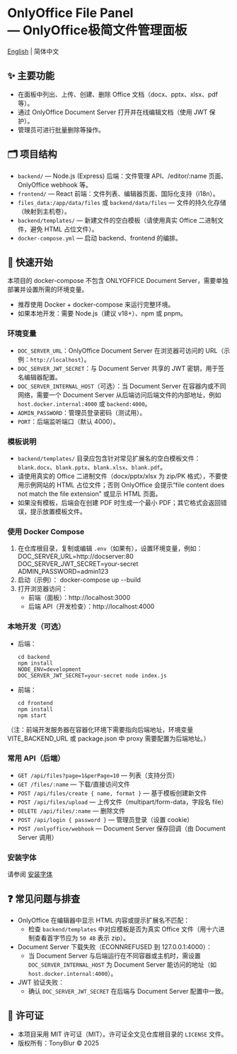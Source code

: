 # OnlyOffice File Panel<br> — OnlyOffice极简文件管理面板

[English](./README.md) | 简体中文

## ✨ 主要功能
- 在面板中列出、上传、创建、删除 Office 文档（docx、pptx、xlsx、pdf 等）。
- 通过 OnlyOffice Document Server 打开并在线编辑文档（使用 JWT 保护）。
- 管理员可进行批量删除等操作。

## 🗂️ 项目结构
- `backend/` — Node.js (Express) 后端：文件管理 API、/editor/:name 页面、OnlyOffice webhook 等。
- `frontend/` — React 前端：文件列表、编辑器页面、国际化支持（i18n）。
- `files_data:/app/data/files` 或 `backend/data/files` — 文件的持久化存储（映射到主机卷）。
- `backend/templates/` — 新建文件的空白模板（请使用真实 Office 二进制文件，避免 HTML 占位文件）。
- `docker-compose.yml` — 启动 backend、frontend 的编排。

## 🚀 快速开始

本项目的 docker-compose 不包含 ONLYOFFICE Document Server，需要单独部署并设置所需的环境变量。

- 推荐使用 Docker + docker-compose 来运行完整环境。
- 如果本地开发：需要 Node.js（建议 v18+）、npm 或 pnpm。

### 环境变量
- `DOC_SERVER_URL`：OnlyOffice Document Server 在浏览器可访问的 URL（示例：`http://localhost`）。
- `DOC_SERVER_JWT_SECRET`：与 Document Server 共享的 JWT 密钥，用于签名编辑器配置。
- `DOC_SERVER_INTERNAL_HOST`（可选）：当 Document Server 在容器内或不同网络，需要一个 Document Server 从后端访问后端文件的内部地址，例如 `host.docker.internal:4000` 或 `backend:4000`。
- `ADMIN_PASSWORD`：管理员登录密码（测试用）。
- `PORT`：后端监听端口（默认 4000）。

### 模板说明
- `backend/templates/` 目录应包含针对常见扩展名的空白模板文件：`blank.docx`、`blank.pptx`、`blank.xlsx`、`blank.pdf`。
- 请使用真实的 Office 二进制文件（docx/pptx/xlsx 为 zip/PK 格式），不要使用示例网站的 HTML 占位文件；否则 OnlyOffice 会提示“file content does not match the file extension” 或显示 HTML 页面。
- 如果没有模板，后端会在创建 PDF 时生成一个最小 PDF；其它格式会返回错误，提示放置模板文件。

### 使用 Docker Compose
1. 在仓库根目录，复制或编辑 `.env`（如果有），设置环境变量，例如：
   DOC_SERVER_URL=http://docserver:80
   DOC_SERVER_JWT_SECRET=your-secret
   ADMIN_PASSWORD=admin123
2. 启动（示例）：
   docker-compose up --build
3. 打开浏览器访问：
   - 前端（面板）：http://localhost:3000
   - 后端 API（开发检查）：http://localhost:4000

### 本地开发（可选）
- 后端：
  ```
  cd backend
  npm install
  NODE_ENV=development
  DOC_SERVER_JWT_SECRET=your-secret node index.js
  ```

- 前端：
  ```
  cd frontend
  npm install
  npm start
  ```

（注：前端开发服务器在容器化环境下需要指向后端地址，环境变量 VITE_BACKEND_URL 或 package.json 中 proxy 需要配置为后端地址。）

### 常用 API（后端）
- `GET /api/files?page=1&perPage=10` — 列表（支持分页）
- `GET /files/:name` — 下载/直接访问文件
- `POST /api/files/create { name, format }` — 基于模板创建新文件
- `POST /api/files/upload` — 上传文件（multipart/form-data，字段名 file）
- `DELETE /api/files/:name` — 删除文件
- `POST /api/login { password }` — 管理员登录（设置 cookie）
- `POST /onlyoffice/webhook` — Document Server 保存回调（由 Document Server 调用）

### 安装字体
请参阅 [安装字体](./Install_Fonts.zh-CN.md)

## ❓ 常见问题与排查
- OnlyOffice 在编辑器中显示 HTML 内容或提示扩展名不匹配：
  - 检查 `backend/templates` 中对应模板是否为真实 Office 文件（用十六进制查看首字节应为 `50 4B` 表示 zip）。
- Document Server 下载失败（ECONNREFUSED 到 127.0.0.1:4000）：
  - 当 Document Server 与后端运行在不同容器或主机时，需设置 `DOC_SERVER_INTERNAL_HOST` 为 Document Server 能访问的地址（如 `host.docker.internal:4000`）。
- JWT 验证失败：
  - 确认 `DOC_SERVER_JWT_SECRET` 在后端与 Document Server 配置中一致。

## 📜 许可证
- 本项目采用 MIT 许可证（MIT）。许可证全文见仓库根目录的 `LICENSE` 文件。
- 版权所有：TonyBlur © 2025